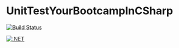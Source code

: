 # UnitTestYourBootcampInCSharp

[![Build Status](https://travis-ci.org/nodwengu/UnitTestYourBootcampInCSharp.svg?branch=master)](https://travis-ci.org/nodwengu/UnitTestYourBootcampInCSharp)

[![.NET](https://github.com/nodwengu/UnitTestYourBootcampInCSharp/actions/workflows/dotnet.yml/badge.svg)](https://github.com/nodwengu/UnitTestYourBootcampInCSharp/actions/workflows/dotnet.yml)
